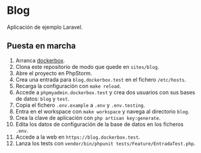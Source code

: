 # Blog

Aplicación de ejemplo Laravel.

## Puesta en marcha

1. Arranca [dockerbox](https://github.com/ijaureguialzo/dockerbox).
2. Clona este repositorio de modo que quede en `sites/blog`.
3. Abre el proyecto en PhpStorm.
4. Crea una entrada para `blog.dockerbox.test` en el fichero `/etc/hosts`.
5. Recarga la configuración con `make reload`.
6. Accede a `phpmyadmin.dockerbox.test` y crea dos usuarios con sus bases de datos: `blog` y `test`.
7. Copia el fichero `.env.example` a `.env` y `.env.testing`.
8. Entra en el workspace con `make workspace` y navega al directorio `blog`.
9. Crea la clave de aplicación con `php artisan key:generate`.
10. Edita los datos de configuración de la base de datos en los ficheros `.env`.
11. Accede a la web en `https://blog.dockerbox.test`.
12. Lanza los tests con `vendor/bin/phpunit tests/Feature/EntradaTest.php`.
